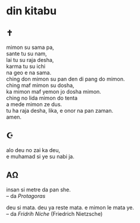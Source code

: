 # din kitabu

## ✝

mimon su sama pa,  
sante tu su nam,  
lai tu su raja desha,  
karma tu su ichi  
na geo e na sama.  
ching don mimon su pan den di pang do mimon.  
ching maf mimon su dosha,  
ka mimon maf yemon jo dosha mimon.  
ching no lida mimon do tenta  
a mede mimon ze dus.  
tu ha raja desha, lika, e onor na pan zaman.  
amen.

## ☪

alo deu no zai ka deu,  
e muhamad si ye su nabi ja.

## ΑΩ

insan si metre da pan she.  
– da _Protagoras_

deu si mata. deu ya reste mata. e mimon le mata ye.  
– da _Fridrih Niche_ (Friedrich Nietzsche)

